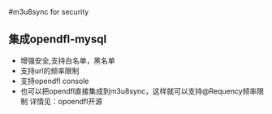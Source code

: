 #m3u8sync for security
## 集成opendfl-mysql
* 增强安全,支持白名单，黑名单
* 支持url的频率限制
* 支持opendfl console
* 也可以把opendfl直接集成到m3u8sync，这样就可以支持@Requency频率限制
详情见：opoendfl开源


